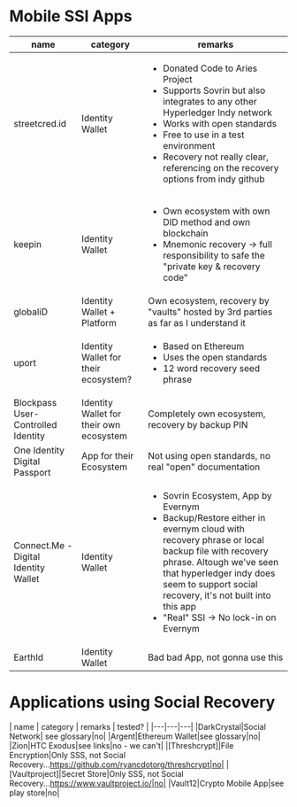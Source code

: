 # Mobile SSI Apps
| name | category | remarks |
|---|---|---|
|streetcred.id|Identity Wallet|<ul><li>Donated Code to Aries Project</li><li>Supports Sovrin but also integrates to any other Hyperledger Indy network</li><li>Works with open standards</li><li>Free to use in a test environment</li><li>Recovery not really clear, referencing on the recovery options from indy github</li></ul>|
|keepin|Identity Wallet|<ul><li>Own ecosystem with own DID method and own blockchain</li><li>Mnemonic recovery -> full responsibility to safe the "private key & recovery code"</li></ul>|
|globaliD|Identity Wallet + Platform|Own ecosystem, recovery by "vaults" hosted by 3rd parties as far as I understand it|
|uport|Identity Wallet for their ecosystem?|<ul><li>Based on Ethereum</li><li>Uses the open standards</li><li>12 word recovery seed phrase</li></ul>|
|Blockpass User-Controlled Identity|Identity Wallet for their own ecosystem|Completely own ecosystem, recovery by backup PIN|
|One Identity Digital Passport|App for their Ecosystem|Not using open standards, no real "open" documentation|
|Connect.Me - Digital Identity Wallet|Identity Wallet|<ul><li>Sovrin Ecosystem, App by Evernym</li><li>Backup/Restore either in evernym cloud with recovery phrase or local backup file with recovery phrase. Altough we've seen that hyperledger indy does seem to support social recovery, it's not built into this app</li><li>"Real" SSI -> No lock-in on Evernym</li></ul>|
|EarthId|Identity Wallet|Bad bad App, not gonna use this|

# Applications using Social Recovery
| name | category | remarks | tested? |
|---|---|---|
|DarkCrystal|Social Network| see glossary|no|
|Argent|Ethereum Wallet|see glossary|no|
|Zion|HTC Exodus|see links|no - we can't|
|[Threshcrypt]|File Encryption|Only SSS, not Social Recovery...https://github.com/ryancdotorg/threshcrypt|no|
|[Vaultproject]|Secret Store|Only SSS, not Social Recovery...https://www.vaultproject.io/|no|
|Vault12|Crypto Mobile App|see play store|no|
